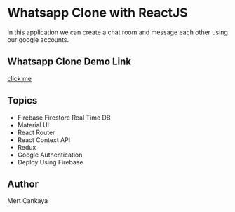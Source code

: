 # Whatsapp Clone with ReactJS
In this application we can create a chat room and message each other using our google accounts.

## Whatsapp Clone Demo Link
<a href="https://whatsapp-clone-1d844.web.app/">click me</a>


## Topics
+ Firebase Firestore Real Time DB
+ Material UI
+ React Router
+ React Context API
+ Redux
+ Google Authentication
+ Deploy Using Firebase

## Author
Mert Çankaya

